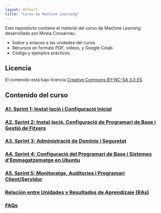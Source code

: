 ```yaml
---
layout: default
title: "Curso de Machine Learning"
---
```


Este repositorio contiene el material del curso de Machine Learning desarrollado por Mireia Consarnau.

- Índice y enlaces a las unidades del curso.
- Recursos en formato PDF, vídeos, y Google Colab.
- Código y ejemplos prácticos.

## Licencia

El contenido está bajo licencia [Creative Commons BY-NC-SA 3.0 ES](LICENSE.md).

## Contenido del curso

### [A1. Sprint 1: Instal·lació i Configuració Inicial](SP1/SP1.md)  
### [A2. Sprint 2: Instal·lació, Configuració de Programari de Base i Gestió de Fitxers](SP2/SP2.md)  
### [A3. Sprint 3: Administració de Dominis i Seguretat](SP3/SP3.md)  
### [A4. Sprint 4: Configuració del Programari de Base i Sistemes d’Emmagatzematge en Ubuntu](SP4/SP4.md)  
### [A5. Sprint 5: Monitoratge, Auditories i Programari Client/Servidor](SP5/SP5.md)  

### [Relación entre Unidades y Resultados de Aprendizaje (RAs)](ras.md)  

### [FAQs](faqs/faqs.md)  
